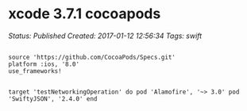 # xcode 3.7.1 cocoapods

_Status: Published_
_Created: 2017-01-12 12:56:34_
_Tags: swift_

<code>
source 'https://github.com/CocoaPods/Specs.git'
platform :ios, '8.0'
use_frameworks!

target 'testNetworkingOperation' do
    pod 'Alamofire', '~> 3.0'
     pod 'SwiftyJSON', '2.4.0'
end
</code>